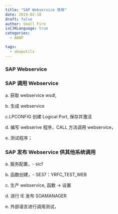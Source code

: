 ```yaml
---
title: "SAP Webservice 使用"
date: 2019-02-18
draft: false
author: Small Fire
isCJKLanguage: true
categories: 
  - ABAP

tags: 
  - abaputils
---
```




### SAP Webservice

### SAP 调用 Webservice

a. 获取 webservice wsdl,

b. 生成 webservice

c.LPCONFIG 创建 Logical Port, 保存并激活

d. 编写 webserive 程序，CALL 方法调用 webservice，

e. 测试程序；

### SAP 发布 Webservice 供其他系统调用

a. 服务配置，- sicf

b. 函数创建，- SE37：YRFC_TEST_WEB 

c. 生产 webservice, 函数 -> 设置

d. 进行 IE 发布 SOAMANAGER 

e. 外部语言进行调用测试，